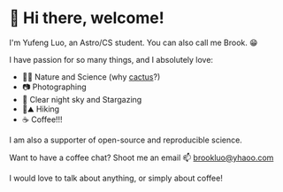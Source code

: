 #  :wave: Hi there, welcome!

I'm Yufeng Luo, an Astro/CS student. You can also call me Brook. :grin:

I have passion for so many things, and I absolutely love:
- :cactus::bulb: Nature and Science (why [cactus](http://www.cactuscode.org)?)
- :camera: Photographing
- :telescope: Clear night sky and Stargazing
- 🥾⛰ Hiking
- :coffee: Coffee!!!

I am also a supporter of open-source and reproducible science. 

Want to have a coffee chat? Shoot me an email :mailbox: <brookluo@yhaoo.com>

I would love to talk about anything, or simply about coffee!
